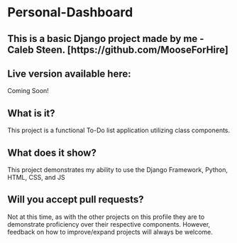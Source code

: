 # Personal-Dashboard

<h2> This is a basic Django project made by me - Caleb Steen. [https://github.com/MooseForHire] </h2>

<h2> Live version available here: </h2>
  <p> Coming Soon! </p>
  
  
<h2> What is it?
  </h2>
  
<p>This project is a functional To-Do list application utilizing class components.</p>

<h2>What does it show?
  </h2>
  
<p> This project demonstrates my ability to use the Django Framework, Python, HTML, CSS, and JS
  </p>
  
<h2>Will you accept pull requests?
  </h2>
  
<p>Not at this time, as with the other projects on this profile they are to demonstrate proficiency over their respective components. However, feedback on how to improve/expand projects will always be welcome.
  </p>
